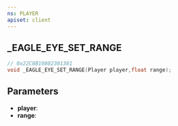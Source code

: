 ```yaml
---
ns: PLAYER
apiset: client
---
```

## _EAGLE_EYE_SET_RANGE

```c
// 0x22C8B10802301381
void _EAGLE_EYE_SET_RANGE(Player player,float range);
```


## Parameters
* **player**:
* **range**:




